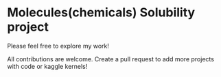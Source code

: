 # Molecules(chemicals) Solubility project







Please feel free to explore my work!

All contributions are welcome. Create a pull request to add more projects with code or kaggle kernels!



